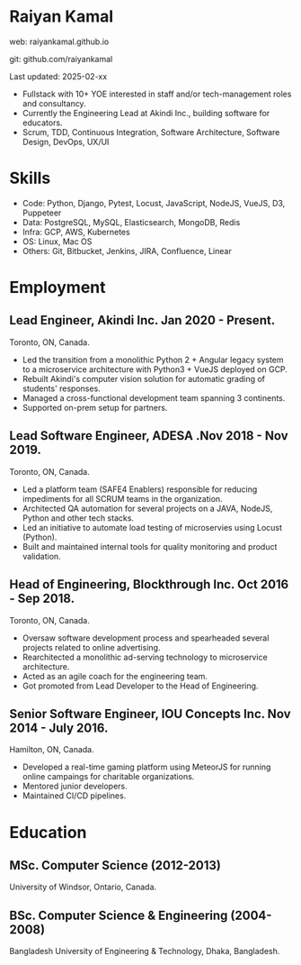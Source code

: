 Raiyan Kamal
==============
web: raiyankamal.github.io

git: github.com/raiyankamal

Last updated: 2025-02-xx

* Fullstack with 10+ YOE interested in staff and/or tech-management roles and consultancy.
* Currently the Engineering Lead at Akindi Inc., building software for educators.
* Scrum, TDD, Continuous Integration, Software Architecture, Software Design, DevOps, UX/UI

Skills
======

* Code: Python, Django, Pytest, Locust, JavaScript, NodeJS, VueJS, D3, Puppeteer
* Data: PostgreSQL, MySQL, Elasticsearch, MongoDB, Redis
* Infra: GCP, AWS, Kubernetes
* OS: Linux, Mac OS
* Others: Git, Bitbucket, Jenkins, JIRA, Confluence, Linear

Employment
==========

## Lead Engineer, Akindi Inc. Jan 2020 - Present.
Toronto, ON, Canada.

- Led the transition from a monolithic Python 2 + Angular legacy system to a microservice architecture with Python3 + VueJS deployed on GCP.
- Rebuilt Akindi's computer vision solution for automatic grading of students' responses.
- Managed a cross-functional development team spanning 3 continents.
- Supported on-prem setup for partners.

## Lead Software Engineer, ADESA .Nov 2018 - Nov 2019.
Toronto, ON, Canada.

- Led a platform team (SAFE4 Enablers) responsible for reducing impediments for all SCRUM teams in the organization.
- Architected QA automation for several projects on a JAVA, NodeJS, Python and other tech stacks.
- Led an initiative to automate load testing of microservies using Locust (Python).
- Built and maintained internal tools for quality monitoring and product validation.

## Head of Engineering, Blockthrough Inc. Oct 2016 - Sep 2018.
Toronto, ON, Canada.

- Oversaw software development process and spearheaded several projects related to online advertising.
- Rearchitected a monolithic ad-serving technology to microservice architecture.
- Acted as an agile coach for the engineering team.
- Got promoted from Lead Developer to the Head of Engineering.

## Senior Software Engineer, IOU Concepts Inc. Nov 2014 - July 2016.
Hamilton, ON, Canada.

- Developed a real-time gaming platform using MeteorJS for running online campaings for charitable organizations.
- Mentored junior developers.
- Maintained CI/CD pipelines.

# Education

## MSc. Computer Science (2012-2013)
University of Windsor, Ontario, Canada.

## BSc. Computer Science & Engineering (2004-2008)
Bangladesh University of Engineering & Technology, Dhaka, Bangladesh.